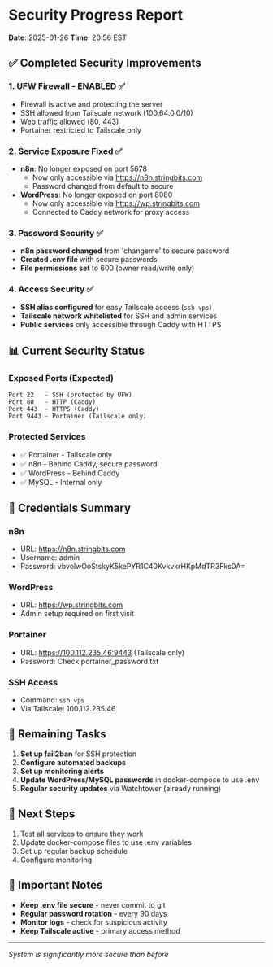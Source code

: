 # Security Progress Report
**Date**: 2025-01-26
**Time**: 20:56 EST

## ✅ Completed Security Improvements

### 1. UFW Firewall - ENABLED ✅
- Firewall is active and protecting the server
- SSH allowed from Tailscale network (100.64.0.0/10)
- Web traffic allowed (80, 443)
- Portainer restricted to Tailscale only

### 2. Service Exposure Fixed ✅
- **n8n**: No longer exposed on port 5678
  - Now only accessible via https://n8n.stringbits.com
  - Password changed from default to secure
- **WordPress**: No longer exposed on port 8080
  - Now only accessible via https://wp.stringbits.com
  - Connected to Caddy network for proxy access

### 3. Password Security ✅
- **n8n password changed** from 'changeme' to secure password
- **Created .env file** with secure passwords
- **File permissions set** to 600 (owner read/write only)

### 4. Access Security ✅
- **SSH alias configured** for easy Tailscale access (`ssh vps`)
- **Tailscale network whitelisted** for SSH and admin services
- **Public services** only accessible through Caddy with HTTPS

## 📊 Current Security Status

### Exposed Ports (Expected)
```
Port 22   - SSH (protected by UFW)
Port 80   - HTTP (Caddy)
Port 443  - HTTPS (Caddy)
Port 9443 - Portainer (Tailscale only)
```

### Protected Services
- ✅ Portainer - Tailscale only
- ✅ n8n - Behind Caddy, secure password
- ✅ WordPress - Behind Caddy
- ✅ MySQL - Internal only

## 🔐 Credentials Summary

### n8n
- URL: https://n8n.stringbits.com
- Username: admin
- Password: vbvolwOoStskyK5kePYR1C40KvkvkrHKpMdTR3Fks0A=

### WordPress
- URL: https://wp.stringbits.com
- Admin setup required on first visit

### Portainer
- URL: https://100.112.235.46:9443 (Tailscale only)
- Password: Check portainer_password.txt

### SSH Access
- Command: `ssh vps`
- Via Tailscale: 100.112.235.46

## 📝 Remaining Tasks

1. **Set up fail2ban** for SSH protection
2. **Configure automated backups**
3. **Set up monitoring alerts**
4. **Update WordPress/MySQL passwords** in docker-compose to use .env
5. **Regular security updates** via Watchtower (already running)

## 🎯 Next Steps

1. Test all services to ensure they work
2. Update docker-compose files to use .env variables
3. Set up regular backup schedule
4. Configure monitoring

## 🚨 Important Notes

- **Keep .env file secure** - never commit to git
- **Regular password rotation** - every 90 days
- **Monitor logs** - check for suspicious activity
- **Keep Tailscale active** - primary access method

---
*System is significantly more secure than before*